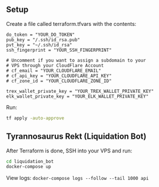 ## Setup

Create a file called terraform.tfvars with the contents:
```
do_token = "YOUR_DO_TOKEN"
pub_key = "/.ssh/id_rsa.pub"
pvt_key = "~/.ssh/id_rsa"
ssh_fingerprint = "YOUR_SSH_FINGERPRINT"

# Uncomment if you want to assign a subdomain to your
# VPS through your CloudFlare Account
# cf_email = "YOUR_CLOUDFLARE_EMAIL"
# cf_api_key = "YOUR_CLOUDFLARE_API_KEY"
# cf_zone_id = "YOUR_CLOUDFLARE_ZONE_ID"

trex_wallet_private_key = "YOUR_TREX_WALLET_PRIVATE_KEY"
elk_wallet_private_key = "YOUR_ELK_WALLET_PRIVATE_KEY"
```

Run:
```bash
tf apply -auto-approve
```

## Tyrannosaurus Rekt (Liquidation Bot)

After Terraform is done, SSH into your VPS and run:
```bash
cd liquidation_bot
docker-compose up
```

View logs:
`docker-compose logs --follow --tail 1000 api`


